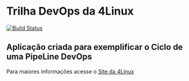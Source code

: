# Trilha DevOps da 4Linux

<!-- Altere a Flag abaixo com sua URL do Travis -->
[![Build Status](https://travis-ci.org/rodrigolim/DevOpsLab-HelloWorld.svg?branch=master)](https://travis-ci.org/rodrigolim/DevOpsLab-HelloWorld)

## Aplicação criada para exemplificar o Ciclo de uma PipeLine DevOps


Para maiores informações acesse o [Site da 4Linux](https://www.4linux.com.br/cursos/devops)
